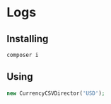 # Logs

## Installing

```composer
composer i
```

## Using

```php
new CurrencyCSVDirector('USD');
```
